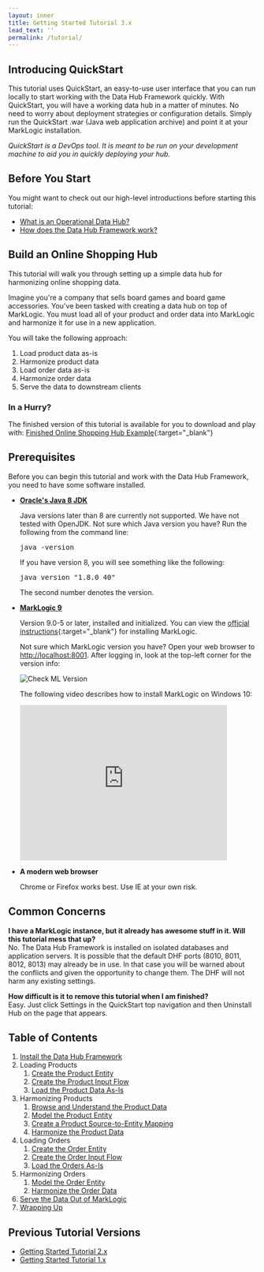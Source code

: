 ```yaml
---
layout: inner
title: Getting Started Tutorial 3.x
lead_text: ''
permalink: /tutorial/
---
```


## Introducing QuickStart

This tutorial uses QuickStart, an easy-to-use user interface that you can run locally to start working with the Data Hub Framework quickly. With QuickStart, you will have a working data hub in a matter of minutes. No need to worry about deployment strategies or configuration details. Simply run the QuickStart .war (Java web application archive)  and point it at your MarkLogic installation.

_QuickStart is a DevOps tool. It is meant to be run on your development machine to aid you in quickly deploying your hub._

## Before You Start
You might want to check out our high-level introductions before starting this tutorial:

- [What is an Operational Data Hub?]({{site.baseurl}}/understanding/concepts/)
- [How does the Data Hub Framework work?]({{site.baseurl}}/understanding/how-it-works/)

## Build an Online Shopping Hub
This tutorial will walk you through setting up a simple data hub for harmonizing online shopping data.

Imagine you're a company that sells board games and board game accessories. You've been tasked with creating a data hub on top of MarkLogic. You must load all of your product and order data into MarkLogic and harmonize it for use in a new application.

You will take the following approach:

1. Load product data as-is
1. Harmonize product data
1. Load order data as-is
1. Harmonize order data
1. Serve the data to downstream clients

### In a Hurry?
The finished version of this tutorial is available for you to download and play with: [Finished Online Shopping Hub Example](https://github.com/marklogic/marklogic-data-hub/tree/develop/examples/online-store){:target="_blank"}

## Prerequisites

Before you can begin this tutorial and work with the Data Hub Framework, you need to have some software installed.

- **[Oracle's Java 8 JDK](http://www.oracle.com/technetwork/java/javase/downloads/index.html)**

  Java versions later than 8 are currently not supported. We have not tested with OpenJDK. Not sure which Java version you have? Run the following from the command line:
  <pre class="cmdline">
  java -version
  </pre>
  If you have version 8, you will see something like the following:
  <pre class="cmdline">
  java version "1.8.0_40"
  </pre>
  The second number denotes the version.

- **[MarkLogic 9](https://developer.marklogic.com/products)**

  Version 9.0-5 or later, installed and initialized. You can view the [official instructions](https://docs.marklogic.com/guide/installation){:target="_blank"} for installing MarkLogic.

  Not sure which MarkLogic version you have? Open your web browser to [http://localhost:8001](http://localhost:8001). After logging in, look at the top-left corner for the version info:  

  ![Check ML Version]({{site.baseurl}}/images/3x/ml-version-check.png)

  The following video describes how to install MarkLogic on Windows 10:
  <iframe width="420" height="315" src="https://www.youtube.com/embed/WaRi9HMtz5Q" frameborder="0" allowfullscreen></iframe>

- **A modern web browser**

  Chrome or Firefox works best. Use IE at your own risk.

## Common Concerns
**I have a MarkLogic instance, but it already has awesome stuff in it. Will this tutorial mess that up?**  
No. The Data Hub Framework is installed on isolated databases and application servers. It is possible that the default DHF ports (8010, 8011, 8012, 8013) may already be in use. In that case you will be warned about the conflicts and given the opportunity to change them. The DHF will not harm any existing settings.

**How difficult is it to remove this tutorial when I am finished?**  
Easy. Just click Settings in the QuickStart top navigation and then Uninstall Hub on the page that appears.

<!--- DHFPROD-646 TODO add navigation to the header/footer of tutorial pages to avoid having to click back to the TOC -->

## Table of Contents
1. [Install the Data Hub Framework](./install/)
1. Loading Products
   1. [Create the Product Entity](./create-product-entity/)
   1. [Create the Product Input Flow](./create-product-input-flow/)
   1. [Load the Product Data As-Is](./load-products-as-is/)
1. Harmonizing Products
   1. [Browse and Understand the Product Data](./browse-understand-product-data/)
   1. [Model the Product Entity](./modeling-product-entity/)
   1. [Create a Product Source-to-Entity Mapping](./mapping-product-entity/)
   1. [Harmonize the Product Data](./harmonizing-product-data/)
1. Loading Orders
   1. [Create the Order Entity](./create-order-entity/)
   1. [Create the Order Input Flow](./create-order-input-flow/)
   1. [Load the Orders As-Is](./load-orders-as-is/)
1. Harmonizing Orders
   1. [Model the Order Entity](./modeling-order-entity/)
   1. [Harmonize the Order Data](./harmonizing-order-data/)
1. [Serve the Data Out of MarkLogic](./serve-data/)
1. [Wrapping Up](./wrapping-up/)

## Previous Tutorial Versions
- [Getting Started Tutorial 2.x](./2x/)
- [Getting Started Tutorial 1.x](./1x/)

